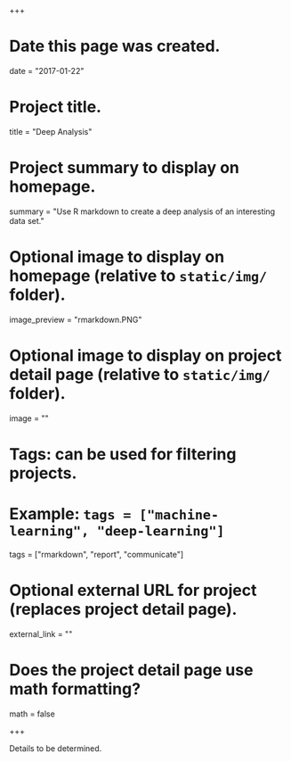 +++
# Date this page was created.
date = "2017-01-22"

# Project title.
title = "Deep Analysis"

# Project summary to display on homepage.
summary = "Use R markdown to create a deep analysis of an interesting data set."

# Optional image to display on homepage (relative to `static/img/` folder).
image_preview = "rmarkdown.PNG"

# Optional image to display on project detail page (relative to `static/img/` folder).
image = ""

# Tags: can be used for filtering projects.
# Example: `tags = ["machine-learning", "deep-learning"]`
tags = ["rmarkdown", "report", "communicate"]

# Optional external URL for project (replaces project detail page).
external_link = ""

# Does the project detail page use math formatting?
math = false

+++

Details to be determined.
